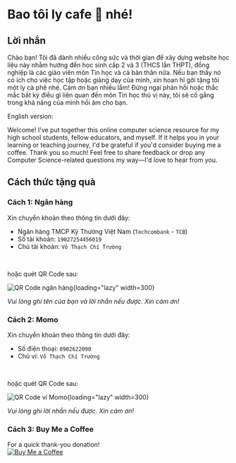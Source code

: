 # Bao tôi ly cafe 🧋 nhé!

## Lời nhắn

Chào bạn! Tôi đã dành nhiều công sức và thời gian để xây dựng website học liệu này nhằm hướng đến học sinh cấp 2 và 3 (THCS lẫn THPT), đồng nghiệp là các giáo viên môn Tin học và cả bản thân nữa. Nếu bạn thấy nó có ích cho việc học tập hoặc giảng dạy của mình, xin hoan hỉ gởi tặng tôi một ly cà phê nhé. Cám ơn bạn nhiều lắm! Đừng ngại phản hồi hoặc thắc mắc bất kỳ điều gì liên quan đến môn Tin học thú vị này, tôi sẽ cố gắng trong khả năng của mình hồi âm cho bạn.

English version:

Welcome! I've put together this online computer science resource for my high school students, fellow educators, and myself. If it helps you in your learning or teaching journey, I'd be grateful if you'd consider buying me a coffee. Thank you so much! Feel free to share feedback or drop any Computer Science-related questions my way—I'd love to hear from you.

## Cách thức tặng quà

### Cách 1: Ngân hàng

Xin chuyển khoản theo thông tin dưới đây:

- Ngân hàng TMCP Kỹ Thương Việt Nam (`Techcombank` - `TCB`)
- Số tài khoản: `19027254456019`
- Chủ tài khoản: `Võ Thạch Chí Trường`

<br>

hoặc quét QR Code sau:

![QR Code ngân hàng](https://api.onedrive.com/v1.0/shares/s!ApQ3j6n6-2wNsLIn-Kch9p8elACL-A/root/content){loading="lazy" width=300} 

*Vui lòng ghi tên của bạn và lời nhắn nếu được. Xin cám ơn!*

### Cách 2: Momo

Xin chuyển khoản theo thông tin dưới đây:

- Số điện thoại: `0902622090`
- Chủ ví: `Võ Thạch Chí Trường`

<br>

hoặc quét QR Code sau:

![QR Code ví Momo](https://api.onedrive.com/v1.0/shares/s!ApQ3j6n6-2wNsLIpiFQjYXv-d86Rug/root/content){loading="lazy" width=300} 

*Vui lòng ghi lời nhắn nếu được. Xin cám ơn!*

### Cách 3: Buy Me a Coffee

For a quick thank-you donation!  
[![Buy Me a Coffee](https://cdn.buymeacoffee.com/buttons/v2/default-yellow.png)](https://buymeacoffee.com/vtchitruong)
